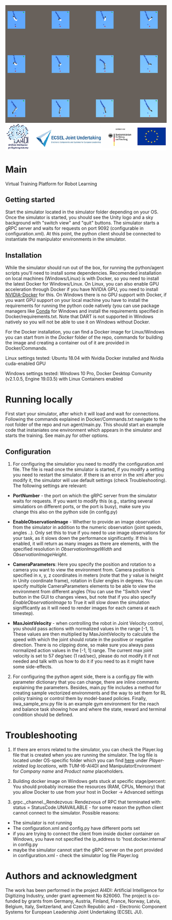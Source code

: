 
![image](/resources/sim_ai4di_image.png?raw=true)

# Main

Virtual Training Platform for Robot Learning

## Getting started

Start the simulator located in the simulator folder depending on your OS. Once the simulator is started, you should see the Unity logo and a sky background with "switch view" and "quit" buttons. The simulator starts a gRPC server and waits for requests on port 9092 (configurable in configuration.xml). At this point, the python client should be connected to instantiate the manipulator environments in the simulator.

## Installation

While the simulator should run out of the box, for running the python/agent scripts you'll need to install some dependencies. Recomended installation on local machines (Windows/Linux) is with Docker, so you need to install the latest Docker for Windows/Linux. On Linux, you can also enable GPU acceleration through Docker if you have NVIDIA GPU, you need to install [NVIDIA-Docker](https://github.com/NVIDIA/nvidia-docker) for this. On Windows there is no GPU support with Docker, if you want GPU support on your local machine you have to install the requirements for running the python code natively (you can use package managers like [Conda](https://docs.conda.io/en/latest/) for Windows and install the requirements specified in Docker/requirements.txt. Note that DART is not supported in Windows natively so you will not be able to use it on Windows without Docker. 

For the Docker installation, you can find a Docker image for Linux/Windows you can start from in the _Docker_ folder of the repo, commands for building the image and creating a container out of it are provided in Docker/Commands.

Linux settings tested: Ubuntu 18.04 with Nvidia Docker installed and Nvidia cuda-enabled GPU

Windows settings tested: Windows 10 Pro, Docker Desktop Comunity (v2.1.0.5, Engine 19.03.5) with Linux Containers enabled

# Running locally

First start your simulator, after which it will load and wait for connections. Following the commands explained in Docker/Commands.txt navigate to the root folder of the repo and run agent/main.py. This should start an example code that instaniates one environment which appears in the simulator and starts the training. See main.py for other options.

## Configuration

1. For configuring the simulatior you need to modify the configuration.xml file. The file is read once the simulator is started, if you modify a setting you need to restart the simulator. If there is an error in the xml after you modify it, the simulator will use default settings (check Troubleshooting). The following settings are relevant:

- **PortNumber** - the port on which the gRPC server from the simulator waits for requests. If you want to modify this (e.g., starting several simulatiors on different ports, or the port is busy), make sure you change this also on the python side (in config.py)

- **EnableObservationImage** - Whether to provide an image observation from the simulator in addition to the numeric observation (joint speeds, angles ..). Only set this to true if you need to use image observations for your task, as it slows down the performance significantly. If this is enabled, it will return as many images as there are _<CameraParameters>_ elements, with the specified resolution in _ObservationImageWidth_ and  _ObservationImageHeight_.

- **CameraParameters**: Here you specify the position and rotation to a camera you want to view the environment from. Camera position is specified in x, y, z coordinates in meters (note that the y value is height in Unity coordinate frame), rotation in Euler engles in degrees. You can specify multiple CameraParameters elements to be able to view the environment from different angles (You can use the "Switch view" button in the GUI to changes views, but note that if you also specify _EnableObservationImage_ to True it will slow down the simulation signifficantly as it will need to render images for each camera at each timestep). 

- **MaxJointVelocity** - when controlling the robot in Joint Velocity control, you should pass actions with normalized values in the range \[-1, 1]. These values are then multiplied by MaxJointVelocity to calculate the speed with which the joint should rotate in the positive or negative direction. There is no clipping done, so make sure you always pass normalized action values in the \[-1, 1] range. The current max joint velocity is set to 57 deg/sec (1 rad/sec), please do not modify it if not needed and talk with us how to do it if you need to as it might have some side-effects. 

2. For configuring the python agent side, there is a config.py file with parameter dictionary that you can change, there are inline comments explaining the parameters. Besides, main.py file includes a method for creating sample vectorized environments and the way to set them for RL policy training or control them by model-based policies. Finally, iiwa_sample_env.py file is an example gym environment for the reach and balance task showing how and where the state, reward and terminal condition should be defined.

# Troubleshooting 

1. If there are errors related to the simulator, you can check the Player.log file that is created when you are running the simulator. The log file is located under OS-specific folder which you can find [here](https://docs.unity3d.com/Manual/LogFiles.html) under _Player-related log locations_, with TUM-I6-AI4DI and ManipulatorEnvironment for _Company name_ and _Product name_ placeholders.

2. Building docker image on Windows gets stuck at specific stage/percent: You should probably increase the resources (RAM, CPUs, Memory) that you allow Docker to use from your host in Docker -> Advanced settings
 
3. grpc._channel._Rendezvous: Rendezvous of RPC that terminated with: status = StatusCode.UNAVAILABLE - for some reason the python client cannot connect to the simulator. Possible reasons:
- The simulator is not running
- The configuration.xml and config.py have different ports set
- if you are trying to connect the client from inside docker container on Windows, you have not specified the ip_address to 'host.docker.internal' in config.py
- maybe the simulator cannot start the gRPC server on the port provided in configuration.xml - check the simulator log file Player.log

# Authors and acknowledgment
The work has been performed in the project AI4DI: Artificial Intelligence for Digitizing Industry, under grant agreement No 826060. The project is co-funded by grants from Germany, Austria, Finland, France, Norway, Latvia, Belgium, Italy, Switzerland, and Czech Republic and - Electronic Component Systems for European Leadership Joint Undertaking (ECSEL JU).
